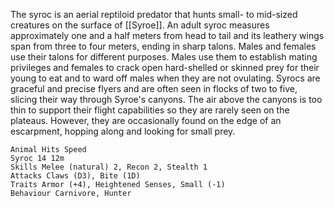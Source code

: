 
The syroc is an aerial reptiloid predator that hunts small- to mid-sized creatures on the surface of [[Syroe]]. An adult syroc measures approximately one and a half meters from head to tail and its leathery wings span from three to four meters, ending in sharp talons. Males and females use their talons for different purposes. Males use them to establish mating privileges and females to crack open hard-shelled or skinned prey for their young to eat and to ward off males when they are not ovulating. Syrocs are graceful and precise flyers and are often seen in flocks of two to five, slicing their way through Syroe's canyons. The air above the canyons is too thin to support their flight capabilities so they are rarely seen on the plateaus. However, they are occasionally found on the edge of an escarpment, hopping along and looking for small prey.

```
Animal Hits Speed
Syroc 14 12m
Skills Melee (natural) 2, Recon 2, Stealth 1
Attacks Claws (D3), Bite (1D)
Traits Armor (+4), Heightened Senses, Small (-1)
Behaviour Carnivore, Hunter
```
